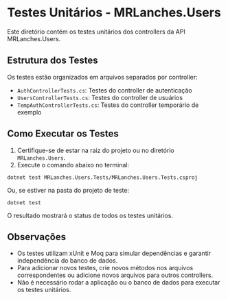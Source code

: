# Testes Unitários - MRLanches.Users

Este diretório contém os testes unitários dos controllers da API MRLanches.Users.

## Estrutura dos Testes

Os testes estão organizados em arquivos separados por controller:
- `AuthControllerTests.cs`: Testes do controller de autenticação
- `UsersControllerTests.cs`: Testes do controller de usuários
- `TempAuthControllerTests.cs`: Testes do controller temporário de exemplo

## Como Executar os Testes

1. Certifique-se de estar na raiz do projeto ou no diretório `MRLanches.Users`.
2. Execute o comando abaixo no terminal:

```
dotnet test MRLanches.Users.Tests/MRLanches.Users.Tests.csproj
```

Ou, se estiver na pasta do projeto de teste:

```
dotnet test
```

O resultado mostrará o status de todos os testes unitários.

## Observações
- Os testes utilizam xUnit e Moq para simular dependências e garantir independência do banco de dados.
- Para adicionar novos testes, crie novos métodos nos arquivos correspondentes ou adicione novos arquivos para outros controllers.
- Não é necessário rodar a aplicação ou o banco de dados para executar os testes unitários.
